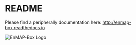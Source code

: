 # README #

Please find a peripherally documentation here: http://enmap-box.readthedocs.io

![EnMAP-Box Logo](http://www.enmap.org/sites/default/files/pictures/logos/logo-enmap-box-thumb.jpg)